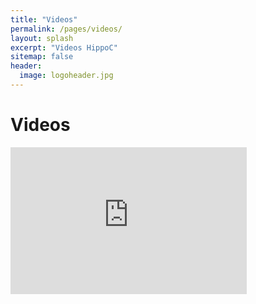 ```yaml
---
title: "Videos"
permalink: /pages/videos/
layout: splash
excerpt: "Videos HippoC"
sitemap: false
header:
  image: logoheader.jpg
---
```

<style>
.video-container {
	position:relative;
	padding-bottom:56.25%;
	padding-top:30px;
	height:0;
	overflow:hidden;
  }
</style>
<style>
.video-container iframe, div.video-container object, div.video-container embed {
	position:absolute;
	top:0;
	left:0;
	width:75%;
	height:75%;
} 
</style>

<h1>Videos</h1>
<div class="video-container">
<iframe width="200" height="100" src="https://www.youtube.com/embed/PrH_exw1WXw" frameborder="0" allowfullscreen></iframe>
</div>
